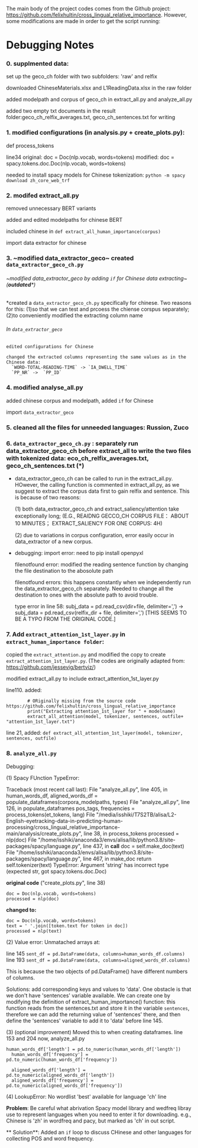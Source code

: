 The main body of the project codes comes from the Github project: https://github.com/felixhultin/cross_lingual_relative_importance.
However, some modifications are made in order to get the script running:
# Debugging Notes

### 0. supplmented data:  
  set up the geco_ch folder with two subfolders: 'raw' and relfix
  
  downloaded ChineseMaterials.xlsx and L1ReadingData.xlsx in the raw folder
  
  added modelpath and corpus of geco_ch in extract_all.py and analyze_all.py
  
  added two empty txt documents in the result folder:geco_ch_relfix_averages.txt, geco_ch_sentences.txt for writing

### 1. modified configurations (in analysis.py + create_plots.py): 

def process_tokens

line34
original:
doc = Doc(nlp.vocab, words=tokens)
modified:
doc = spacy.tokens.doc.Doc(nlp.vocab, words=tokens)

needed to install spacy models for Chinese tokenization: `python -m spacy download zh_core_web_trf`

### 2. modifed extract_all.py
  removed unnecessary BERT variants
  
  added and edited modelpaths for chinese BERT
  
  included chinese in `def extract_all_human_importance(corpus)`
  
  import data extractor for chinese

### 3. ~modified data_extractor_geco~ created `data_extractor_geco_ch.py`

   ###### ~modified data_extractor_geco by adding `if` for Chinese data extracting~ (**outdated***)
   
  *created a `data_extractor_geco_ch.py` specifically for chinese. Two reasons for  this:
    (1)so that we can test and prcoess the chiense corspus separately;
    (2)to conveniently modified the extracting column name
    
   ###### In `data_extractor_geco`
    
    edited configurations for Chinese
    
    changed the extracted columns representing the same values as in the Chinese data:
      `WORD-TOTAL-READING-TIME` -> `IA_DWELL_TIME`
      `PP_NR` ->  `PP_ID`

### 4. modified analyse_all.py
  added chinese corpus and modelpath, added `if` for Chinese
  
  import `data_extractor_geco`

### 5. cleaned all the files for unneeded languages: Russion, Zuco

  
### 6. `data_extractor_geco_ch.py` : separately run data_extractor_geco_ch before extract_all to write the two files with tokenized data: eco_ch_relfix_averages.txt, geco_ch_sentences.txt (*)

- data_extractor_geco_ch can be called to run in the extract_all.py. HOwever, the calling function is commented in extract_all.py, as we suggest to extract the corpus data first to gain relfix and sentence. This is because of two reasons:

    (1) both data_extractor_geco_ch and extract_saliency/attention take exceptionally long; (E.G., REAIDNG GECCO_CH CORPUS FILE： ABOUT 10 MINUTES； EXTRACT_SALIENCY FOR ONE CORPUS: 4H)
    
    (2) due to variations in corpus configuration, error easily occur in data_extractor of a new corpus.

- debugging: 
    import error: need to pip install openpyxl
    
    filenotfound error: modified the reading sentence function by changing the file destination to the abosolute path
    
    filenotfound errors: this happens constantly when we independently run the data_extractor_geco_ch separately. Needed to change all the destination to ones with the absolute path to avoid trouble.
    
    type error in line 58:  subj_data = pd.read_csv(dir+file, delimiter=',') -> subj_data = pd.read_csv(relfix_dir + file, delimiter=',') [THIS SEEMS TO BE A TYPO FROM THE ORIGINAL CODE.]
    
 
    
### 7.  Add `extract_attention_1st_layer.py` in `extract_human_importance folder`:

copied the `extract_attention.py` and modified the copy to create `extract_attention_1st_layer.py`. (The codes are originally adapted from: https://github.com/jessevig/bertviz/)

modified extract_all.py to include extract_attention_1st_layer.py

line110. added:
```
        # ORiginally missing from the source code https://github.com/felixhultin/cross_lingual_relative_importance
        print("Extracting attention_1st_layer for " + modelname)
        extract_all_attention(model, tokenizer, sentences, outfile+ "attention_1st_layer.txt")
```
line 21, added:
`def extract_all_attention_1st_layer(model, tokenizer, sentences, outfile)`

### 8. `analyze_all.py` 
Debugging:

(1) Spacy FUnction TypeError:

Traceback (most recent call last):
  File "analyze_all.py", line 405, in <module>
    human_words_df, aligned_words_df = populate_dataframes(corpora_modelpaths, types)
  File "analyze_all.py", line 126, in populate_dataframes
    pos_tags, frequencies = process_tokens(et_tokens, lang)
  File "/media/isshiki/T7S2TB/alisa/L2-English-eyetracking-data-in-predicting-human-processing/cross_lingual_relative_importance-main/analysis/create_plots.py", line 38, in process_tokens
    processed = nlp(doc)
  File "/home/isshiki/anaconda3/envs/alisa/lib/python3.8/site-packages/spacy/language.py", line 437, in __call__
    doc = self.make_doc(text)
  File "/home/isshiki/anaconda3/envs/alisa/lib/python3.8/site-packages/spacy/language.py", line 467, in make_doc
    return self.tokenizer(text)
TypeError: Argument 'string' has incorrect type (expected str, got spacy.tokens.doc.Doc)
  
 **original code** ("create_plots.py", line 38)
```
doc = Doc(nlp.vocab, words=tokens)
processed = nlp(doc)
```
 **changed to:**
```
doc = Doc(nlp.vocab, words=tokens)
text = ' '.join([token.text for token in doc])
processed = nlp(text)
```
(2) Value error: Unmatached arrays at:

line 145 `sent_df = pd.DataFrame(data, columns=human_words_df.columns)`
line 193 `sent_df = pd.DataFrame(data, columns=aligned_words_df.columns)`

This is because the two objects of pd.DataFrame() have different numbers of columns. 

Solutions: add corresponding keys and values to 'data'. One obstacle is that we don't have 'sentences' variable available. We can create one by modifying the definition of extract_human_importance() function: this function reads from the sentences.txt and store it in the variable `sentences`, therefore we can add the returning value of 'sentences' there, and then define the 'sentences' variable  to add it to 'data' before line 145.
  
(3) (optional improvement) Moved this to when creating dataframes.
  line 153 and 204 now, analyze_all.py
  ```
  human_words_df['length'] = pd.to_numeric(human_words_df['length'])
    human_words_df['frequency'] = pd.to_numeric(human_words_df['frequency'])
  
    aligned_words_df['length'] = pd.to_numeric(aligned_words_df['length'])
    aligned_words_df['frequency'] = pd.to_numeric(aligned_words_df['frequency'])
  ```
(4) LookupError: No wordlist 'best' available for language 'ch'
  line
  
**Problem**: Be careful what abrivation Spacy model library and wedfreq libray use to represent languages when you need to enter it for downloading. e.g., Chinese is 'zh' in wordfreq and pacy, but marked as 'ch' in out script.
  
** Solution**: Added an `if` loop to discuss CHinese and other languages for collecting POS and word frequency.
